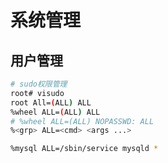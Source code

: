 # 系统管理

## 用户管理

```bash
# sudo权限管理
root# visudo
root All=(ALL) ALL
%wheel ALL=(ALL) ALL
# %wheel ALL=(ALL) NOPASSWD: ALL
%<grp> ALL=<cmd> <args ...>

%mysql ALL=/sbin/service mysqld *
```
